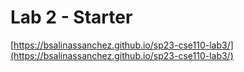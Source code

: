 # Lab 2 - Starter

[https://bsalinassanchez.github.io/sp23-cse110-lab3/](https://bsalinassanchez.github.io/sp23-cse110-lab3/)
